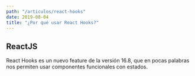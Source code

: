 ```yaml
---
path: "/articulos/react-hooks"
date: 2019-08-04
title: "¿Por qué usar React Hooks?"
---
```


## ReactJS 

React Hooks es un nuevo feature de la versión 16.8, que en pocas palabras nos permiten usar componentes funcionales con estados.
